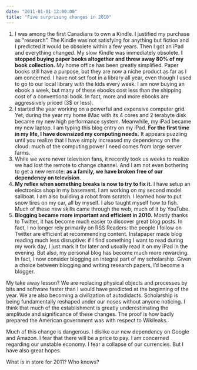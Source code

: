 ```yaml
---
date: "2011-01-01 12:00:00"
title: "Five surprising changes in 2010"
---
```




1. I was among the first Canadians to own a Kindle. I justified my purchase as &ldquo;research&rdquo;. The Kindle was not satisfying for anything but fiction and I predicted it would be obsolete within a few years. Then I got an iPad and everything changed. My slow Kindle was immediately obsolete. __I stopped buying paper books altogether and threw away 80% of my book collection.__ My home office has been greatly simplified. Paper books still have a purpose, but they are now a niche product as far as I am concerned. I have not set foot in a library all year, even though I used to go to our local library with the kids every week. I am now buying an ebook a week, but many of these ebooks cost less than the shipping cost of a conventional book. In fact, more and more ebooks are aggressively priced (3$ or less). 
1. I started the year working on a powerful and expensive computer grid. Yet, during the year my home iMac with its 4&nbsp;cores and 2&nbsp;terabyte disk became my new high performance system. Meanwhile, my iPad became my new laptop. I am typing this blog entry on my iPad. __For the first time in my life, I have downsized my computing needs.__ It appears puzzling until you realize that I have simply increased my dependency on the cloud: much of the computing power I need comes from large server farms.
1. While we were never television fans, it recently took us weeks to realize we had lost the remote to change channel. And I am not even bothering to get a new remote: __as a family, we have broken free of our dependency on television__. 
1. __My reflex when something breaks is now to try to fix it.__ I have setup an electronics shop in my basement. I am working on my second model sailboat. I am also building a robot from scratch. I learned how to put snow tires on my car, all by myself. I also taught myself how to fish. Much of these new skills came through the web, much of it by YouTube.
1. __Blogging became more important and efficient in 2010.__ Mostly thanks to Twitter, it has become much easier to discover great blog posts. In fact, I no longer rely primarily on RSS Readers: the people I follow on Twitter are efficient at recommending content. Instapaper made blog reading much less disruptive: if I find something I want to read during my work day, I just mark it for later and usually read it on my iPad in the evening. But also, my personal blog has become much more rewarding. In fact, I now consider blogging an integral part of my scholarship. Given a choice between blogging and writing research papers, I&rsquo;d become a blogger.


My take away lesson? We are replacing physical objects and processes by bits and software faster than I would have predicted at the beginning of the year. We are also becoming a civilization of autodidacts. Scholarship is being fundamentally reshaped under our noses without anyone noticing. I think that much of the establishment is greatly underestimating the amplitude and significance of these changes. The proof is how badly prepared the American government was with respect to Wikileaks.

Much of this change is dangerous. I dislike our new dependency on Google and Amazon. I fear that there will be a price to pay. I am concerned regarding our unstable economy. I fear a collapse of our currencies. But I have also great hopes.

What is in store for 2011? Who knows?

